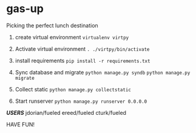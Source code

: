 gas-up
======

Picking the perfect lunch destination


1. create virtual environment 
```virtualenv virtpy``` 

2. Activate virtual environment
```. ./virtpy/bin/activate```

3. install requirements 
```pip install -r requirements.txt```

4. Sync database and migrate
```python manage.py syndb```
```python manage.py migrate```

5. Collect static
```python manage.py collectstatic```

6. Start runserver
```python manage.py runserver 0.0.0.0```


***USERS***
jdorian/fueled
ereed/fueled
cturk/fueled

HAVE FUN!
